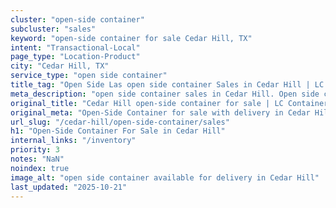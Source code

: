 ```yaml
---
cluster: "open-side container"
subcluster: "sales"
keyword: "open-side container for sale Cedar Hill, TX"
intent: "Transactional-Local"
page_type: "Location-Product"
city: "Cedar Hill, TX"
service_type: "open side container"
title_tag: "Open Side Las open side container Sales in Cedar Hill | LC Container"
meta_description: "open side container sales in Cedar Hill. Open side containers for oversized cargo. Fast delivery, competitive pricing. Serving open side container area. Quote ID: KQU. Call (214) 524-4168 for your free quote today."
original_title: "Cedar Hill open-side container for sale | LC Container"
original_meta: "Open-Side Container for sale with delivery in Cedar Hill, TX. LC Container — local Since 2003. Get pricing today."
url_slug: "/cedar-hill/open-side-container/sales"
h1: "Open-Side Container For Sale in Cedar Hill"
internal_links: "/inventory"
priority: 3
notes: "NaN"
noindex: true
image_alt: "open side container available for delivery in Cedar Hill"
last_updated: "2025-10-21"
---
```


<!-- TODO: Add unique city/inventory copy, images, and internal links here. -->
